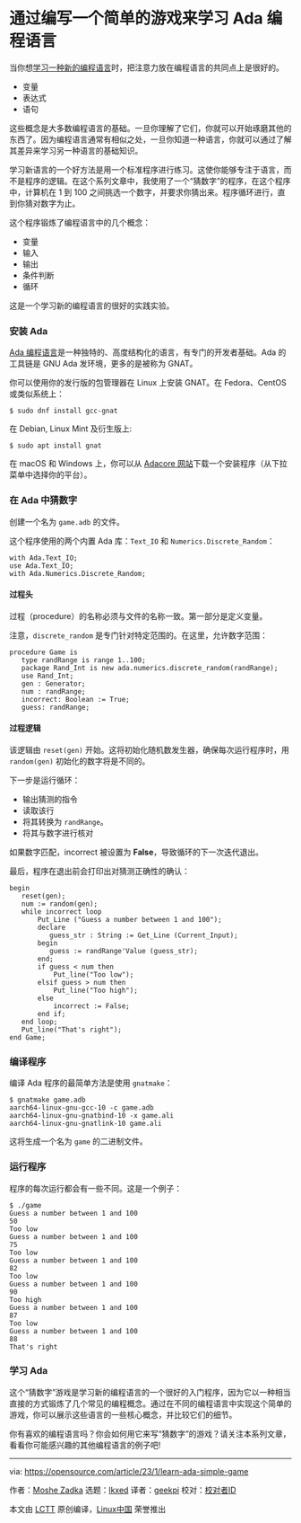 [#]: subject: "Learn the Ada programming language by writing a simple game"
[#]: via: "https://opensource.com/article/23/1/learn-ada-simple-game"
[#]: author: "Moshe Zadka https://opensource.com/users/moshez"
[#]: collector: "lkxed"
[#]: translator: "geekpi"
[#]: reviewer: " "
[#]: publisher: " "
[#]: url: " "

通过编写一个简单的游戏来学习 Ada 编程语言
======

当你想[学习一种新的编程语言][1]时，把注意力放在编程语言的共同点上是很好的。

- 变量
- 表达式
- 语句

这些概念是大多数编程语言的基础。一旦你理解了它们，你就可以开始琢磨其他的东西了。因为编程语言通常有相似之处，一旦你知道一种语言，你就可以通过了解其差异来学习另一种语言的基础知识。

学习新语言的一个好方法是用一个标准程序进行练习。这使你能够专注于语言，而不是程序的逻辑。在这个系列文章中，我使用了一个“猜数字”的程序，在这个程序中，计算机在 1 到 100 之间挑选一个数字，并要求你猜出来。程序循环进行，直到你猜对数字为止。

这个程序锻炼了编程语言中的几个概念：

- 变量
- 输入
- 输出
- 条件判断
- 循环

这是一个学习新的编程语言的很好的实践实验。

### 安装 Ada

[Ada 编程语言][2]是一种独特的、高度结构化的语言，有专门的开发者基础。Ada 的工具链是 GNU Ada 发环境，更多的是被称为 GNAT。

你可以使用你的发行版的包管理器在 Linux 上安装 GNAT。在 Fedora、CentOS 或类似系统上：

```
$ sudo dnf install gcc-gnat
```

在 Debian, Linux Mint 及衍生版上:

```
$ sudo apt install gnat
```

在 macOS 和 Windows 上，你可以从 [Adacore 网站][3]下载一个安装程序（从下拉菜单中选择你的平台）。

### 在 Ada 中猜数字

创建一个名为 `game.adb` 的文件。

这个程序使用的两个内置 Ada 库：`Text_IO` 和 `Numerics.Discrete_Random`：

```
with Ada.Text_IO;
use Ada.Text_IO;
with Ada.Numerics.Discrete_Random;
```

#### 过程头

过程（procedure）的名称必须与文件的名称一致。第一部分是定义变量。

注意，`discrete_random` 是专门针对特定范围的。在这里，允许数字范围：

```
procedure Game is
   type randRange is range 1..100;
   package Rand_Int is new ada.numerics.discrete_random(randRange);
   use Rand_Int;
   gen : Generator;
   num : randRange;
   incorrect: Boolean := True;
   guess: randRange;
```

#### 过程逻辑

该逻辑由 `reset(gen)` 开始。这将初始化随机数发生器，确保每次运行程序时，用 `random(gen)` 初始化的数字将是不同的。

下一步是运行循环：

- 输出猜测的指令
- 读取该行
- 将其转换为 `randRange`。
- 将其与数字进行核对

如果数字匹配，incorrect 被设置为 **False**，导致循环的下一次迭代退出。

最后，程序在退出前会打印出对猜测正确性的确认：

```
begin
   reset(gen);
   num := random(gen);
   while incorrect loop
       Put_Line ("Guess a number between 1 and 100");
       declare
          guess_str : String := Get_Line (Current_Input);
       begin
          guess := randRange'Value (guess_str);
       end;
       if guess < num then
           Put_line("Too low");
       elsif guess > num then
           Put_line("Too high");
       else
           incorrect := False;
       end if;
   end loop;
   Put_line("That's right");
end Game;
```

### 编译程序

编译 Ada 程序的最简单方法是使用 `gnatmake`：

```
$ gnatmake game.adb
aarch64-linux-gnu-gcc-10 -c game.adb
aarch64-linux-gnu-gnatbind-10 -x game.ali
aarch64-linux-gnu-gnatlink-10 game.ali
```

这将生成一个名为 `game` 的二进制文件。

### 运行程序

程序的每次运行都会有一些不同。这是一个例子：

```
$ ./game 
Guess a number between 1 and 100
50
Too low
Guess a number between 1 and 100
75
Too low
Guess a number between 1 and 100
82
Too low
Guess a number between 1 and 100
90
Too high
Guess a number between 1 and 100
87
Too low
Guess a number between 1 and 100
88
That's right
```

### 学习 Ada

这个“猜数字”游戏是学习新的编程语言的一个很好的入门程序，因为它以一种相当直接的方式锻炼了几个常见的编程概念。通过在不同的编程语言中实现这个简单的游戏，你可以展示这些语言的一些核心概念，并比较它们的细节。

你有喜欢的编程语言吗？你会如何用它来写“猜数字”的游戏？请关注本系列文章，看看你可能感兴趣的其他编程语言的例子吧!

--------------------------------------------------------------------------------

via: https://opensource.com/article/23/1/learn-ada-simple-game

作者：[Moshe Zadka][a]
选题：[lkxed][b]
译者：[geekpi](https://github.com/geekpi)
校对：[校对者ID](https://github.com/校对者ID)

本文由 [LCTT](https://github.com/LCTT/TranslateProject) 原创编译，[Linux中国](https://linux.cn/) 荣誉推出

[a]: https://opensource.com/users/moshez
[b]: https://github.com/lkxed
[1]: https://opensource.com/article/20/10/learn-any-programming-language
[2]: https://opensource.com/article/21/10/learn-ada-2021
[3]: https://www.adacore.com/download/more

